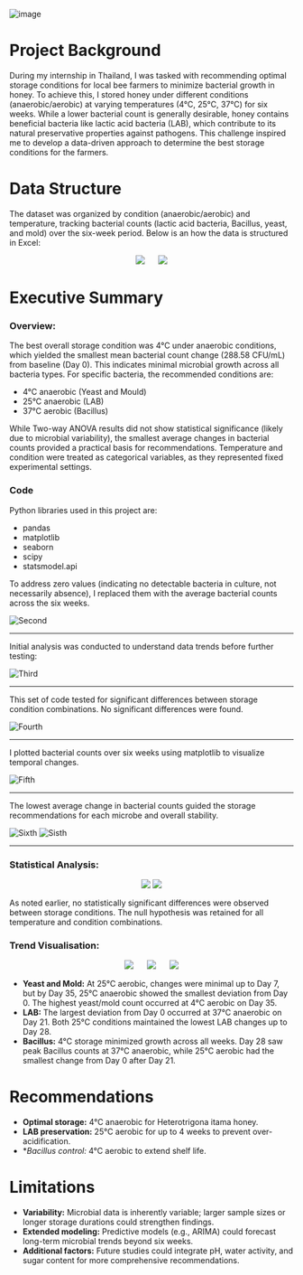 ![image](https://i0.wp.com/post.healthline.com/wp-content/uploads/2021/04/honey-1296x728-header.jpg?w=1155&h=1528)


# Project Background
During my internship in Thailand, I was tasked with recommending optimal storage conditions for local bee farmers to minimize bacterial growth in honey. To achieve this, I stored honey under different conditions (anaerobic/aerobic) at varying temperatures (4°C, 25°C, 37°C) for six weeks. While a lower bacterial count is generally desirable, honey contains beneficial bacteria like lactic acid bacteria (LAB), which contribute to its natural preservative properties against pathogens. This challenge inspired me to develop a data-driven approach to determine the best storage conditions for the farmers.

# Data Structure
The dataset was organized by condition (anaerobic/aerobic) and temperature, tracking bacterial counts (lactic acid bacteria, Bacillus, yeast, and mold) over the six-week period. Below is an how the data is structured in Excel:

<p align="center">
  <img src="https://github.com/user-attachments/assets/c19d9c37-ba0f-4a1f-ab66-acdfbd53106d" hspace= "10"> 
  <img src="https://github.com/user-attachments/assets/672f2489-0fd2-4107-912b-6736e9b55518" hspace= "10">
</p>

# Executive Summary
### Overview:
The best overall storage condition was 4°C under anaerobic conditions, which yielded the smallest mean bacterial count change (288.58 CFU/mL) from baseline (Day 0). This indicates minimal microbial growth across all bacteria types. For specific bacteria, the recommended conditions are:
- 4°C anaerobic (Yeast and Mould)
- 25°C anaerobic (LAB)
- 37°C aerobic (Bacillus)
  
While Two-way ANOVA results did not show statistical significance (likely due to microbial variability), the smallest average changes in bacterial counts provided a practical basis for recommendations. Temperature and condition were treated as categorical variables, as they represented fixed experimental settings.

### Code
Python libraries used in this project are:
- pandas
- matplotlib
- seaborn
- scipy
- statsmodel.api

To address zero values (indicating no detectable bacteria in culture, not necessarily absence), I replaced them with the average bacterial counts across the six weeks.

![Second](https://github.com/user-attachments/assets/3b8a8962-afaf-45a6-b7d1-4e7917905da3)
****
Initial analysis was conducted to understand data trends before further testing:

![Third](https://github.com/user-attachments/assets/c029db3c-29ff-494f-9473-c2673689a5e6)
****
This set of code tested for significant differences between storage condition combinations. No significant differences were found.

![Fourth](https://github.com/user-attachments/assets/50e994bb-aeda-4291-972c-732b8250930e)
****
I plotted bacterial counts over six weeks using matplotlib to visualize temporal changes.

![Fifth](https://github.com/user-attachments/assets/d02885a5-feee-4335-8cbf-2b15e6eb5585)
****
The lowest average change in bacterial counts guided the storage recommendations for each microbe and overall stability.

![Sixth](https://github.com/user-attachments/assets/75f882f2-392e-44ce-b1ea-836250f23ae6)
![Sisth](https://github.com/user-attachments/assets/404c3ae5-83b8-4200-b5f9-3f246ee505ea)
****

### Statistical Analysis:
<p align="center">
  <img src="https://github.com/user-attachments/assets/74a383b8-a982-428c-9b2a-dac068f6f616">
  <img src="https://github.com/user-attachments/assets/cf867963-619a-4ecb-bfef-cd7adc399705">
</p>

As noted earlier, no statistically significant differences were observed between storage conditions. The null hypothesis was retained for all temperature and condition combinations.

### Trend Visualisation:
<p align="center">
    <img src="https://github.com/user-attachments/assets/ebce5715-d68c-40ad-aaaf-592ce85a7a09" hspace="10">
    <img src="https://github.com/user-attachments/assets/9f9fc816-1e7a-49ab-839a-74dc8f853932" hspace="10">
    <img src="https://github.com/user-attachments/assets/4f7dd6a4-26b0-4ddb-b808-a527919040e6" hspace="10">
</p>

- **Yeast and Mold:** At 25°C aerobic, changes were minimal up to Day 7, but by Day 35, 25°C anaerobic showed the smallest deviation from Day 0. The highest yeast/mold count occurred at 4°C aerobic on Day 35.
- **LAB:** The largest deviation from Day 0 occurred at 37°C anaerobic on Day 21. Both 25°C conditions maintained the lowest LAB changes up to Day 28.
- **Bacillus:** 4°C storage minimized growth across all weeks. Day 28 saw peak Bacillus counts at 37°C anaerobic, while 25°C aerobic had the smallest change from Day 0 after Day 21.

# Recommendations
- **Optimal storage:** 4°C anaerobic for Heterotrigona itama honey.
- **LAB preservation:** 25°C aerobic for up to 4 weeks to prevent over-acidification.
- **Bacillus control:* 4°C aerobic to extend shelf life.

# Limitations
- **Variability:** Microbial data is inherently variable; larger sample sizes or longer storage durations could strengthen findings.
- **Extended modeling:** Predictive models (e.g., ARIMA) could forecast long-term microbial trends beyond six weeks.
- **Additional factors:** Future studies could integrate pH, water activity, and sugar content for more comprehensive recommendations.
